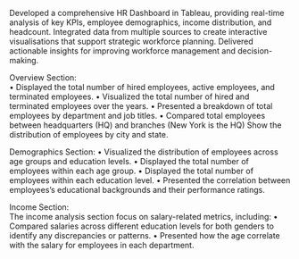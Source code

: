 Developed a comprehensive HR Dashboard in Tableau, providing real-time analysis of key KPIs, employee demographics, income distribution, and headcount. Integrated data from multiple sources to create interactive visualisations that support strategic workforce planning. Delivered actionable insights for improving workforce management and decision-making.

Overview Section:  
• Displayed the total number of hired employees, active employees, and terminated employees. 
• Visualized the total number of hired and terminated employees over the years. 
• Presented a breakdown of total employees by department and job titles. 
• Compared total employees between headquarters (HQ) and branches (New York is the HQ) Show the distribution of employees by city and state. 

Demographics Section: 
• Visualized the distribution of employees across age groups and education levels. 
• Displayed the total number of employees within each age group. 
• Displayed the total number of employees within each education level. 
• Presented the correlation between employees’s educational backgrounds and their performance ratings. 

Income Section:  
The income analysis section focus on salary-related metrics, including: 
• Compared salaries across different education levels for both genders to identify any discrepancies or patterns. 
• Presented how the age correlate with the salary for employees in each department.
